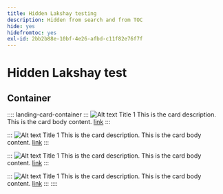 ```yaml
---
title: Hidden Lakshay testing
description: Hidden from search and from TOC
hide: yes
hidefromtoc: yes
exl-id: 2bb2b88e-10bf-4e26-afbd-c11f82e76f7f
---
```

# Hidden Lakshay test

## Container

:::: landing-card-container
:::
![Alt text](https://experienceleague.adobe.com/en/docs/experience-manager-sites-optimizer/content/media_1173e9b57de6809d27fd2ccd8809bd5cee2437e3d.png?width=2000&format=webply&optimize=medium&lang=en)
Title 1
This is the card description.
This is the card body content.
[link](https://www.google.com)
:::

:::
![Alt text](https://experienceleague.adobe.com/en/docs/experience-manager-sites-optimizer/content/media_1173e9b57de6809d27fd2ccd8809bd5cee2437e3d.png?width=2000&format=webply&optimize=medium&lang=en)
Title 1
This is the card description.
This is the card body content.
[link](https://www.google.com)
:::

:::
![Alt text](https://experienceleague.adobe.com/en/docs/experience-manager-sites-optimizer/content/media_1173e9b57de6809d27fd2ccd8809bd5cee2437e3d.png?width=2000&format=webply&optimize=medium&lang=en)
Title 1
This is the card description.
This is the card body content.
[link](https://www.google.com)
:::

:::
![Alt text](https://experienceleague.adobe.com/en/docs/experience-manager-sites-optimizer/content/media_1173e9b57de6809d27fd2ccd8809bd5cee2437e3d.png?width=2000&format=webply&optimize=medium&lang=en)
Title 1
This is the card description.
This is the card body content.
[link](https://www.google.com)
:::
::::


